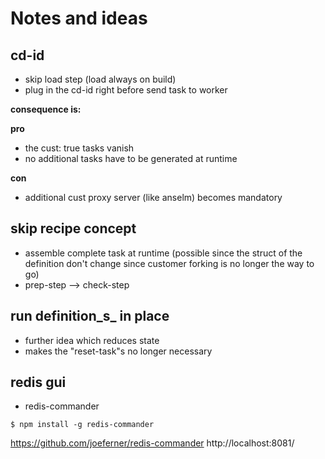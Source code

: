 # Notes and ideas 

## cd-id

* skip load step (load always on build)
* plug in the cd-id right before send task to worker

**consequence is:**

**pro**

* the cust: true tasks vanish
* no additional tasks have to be generated at runtime

**con**

* additional cust proxy server (like anselm) becomes mandatory

## skip recipe concept

* assemble complete task at runtime (possible since the
struct of the definition don't change since
customer forking is no longer the way to go)
* prep-step --> check-step

## run definition_s_ in place

* further idea which reduces state
* makes the "reset-task"s no longer necessary

## redis gui

* redis-commander

```shell
$ npm install -g redis-commander
```

https://github.com/joeferner/redis-commander
http://localhost:8081/
